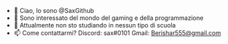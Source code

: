 - 👋 Ciao, Io sono @SaxGithub
- 👀 Sono interessato del mondo del gaming e della programmazione
- 🌱 Attualmente non sto studiando in nessun tipo di scuola
- 📫 Come contattarmi?
      Discord: sax#0101
      Gmail: Berishar555@gmail.com
